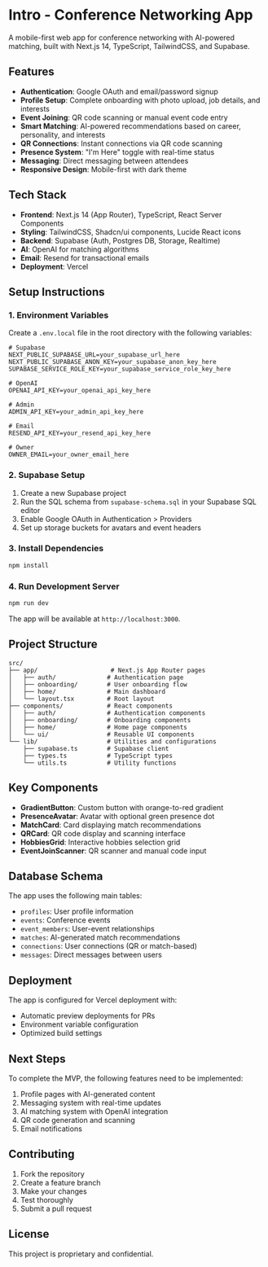 # Intro - Conference Networking App

A mobile-first web app for conference networking with AI-powered matching, built with Next.js 14, TypeScript, TailwindCSS, and Supabase.

## Features

- **Authentication**: Google OAuth and email/password signup
- **Profile Setup**: Complete onboarding with photo upload, job details, and interests
- **Event Joining**: QR code scanning or manual event code entry
- **Smart Matching**: AI-powered recommendations based on career, personality, and interests
- **QR Connections**: Instant connections via QR code scanning
- **Presence System**: "I'm Here" toggle with real-time status
- **Messaging**: Direct messaging between attendees
- **Responsive Design**: Mobile-first with dark theme

## Tech Stack

- **Frontend**: Next.js 14 (App Router), TypeScript, React Server Components
- **Styling**: TailwindCSS, Shadcn/ui components, Lucide React icons
- **Backend**: Supabase (Auth, Postgres DB, Storage, Realtime)
- **AI**: OpenAI for matching algorithms
- **Email**: Resend for transactional emails
- **Deployment**: Vercel

## Setup Instructions

### 1. Environment Variables

Create a `.env.local` file in the root directory with the following variables:

```env
# Supabase
NEXT_PUBLIC_SUPABASE_URL=your_supabase_url_here
NEXT_PUBLIC_SUPABASE_ANON_KEY=your_supabase_anon_key_here
SUPABASE_SERVICE_ROLE_KEY=your_supabase_service_role_key_here

# OpenAI
OPENAI_API_KEY=your_openai_api_key_here

# Admin
ADMIN_API_KEY=your_admin_api_key_here

# Email
RESEND_API_KEY=your_resend_api_key_here

# Owner
OWNER_EMAIL=your_owner_email_here
```

### 2. Supabase Setup

1. Create a new Supabase project
2. Run the SQL schema from `supabase-schema.sql` in your Supabase SQL editor
3. Enable Google OAuth in Authentication > Providers
4. Set up storage buckets for avatars and event headers

### 3. Install Dependencies

```bash
npm install
```

### 4. Run Development Server

```bash
npm run dev
```

The app will be available at `http://localhost:3000`.

## Project Structure

```
src/
├── app/                    # Next.js App Router pages
│   ├── auth/              # Authentication page
│   ├── onboarding/        # User onboarding flow
│   ├── home/              # Main dashboard
│   └── layout.tsx         # Root layout
├── components/            # React components
│   ├── auth/              # Authentication components
│   ├── onboarding/        # Onboarding components
│   ├── home/              # Home page components
│   └── ui/                # Reusable UI components
└── lib/                   # Utilities and configurations
    ├── supabase.ts        # Supabase client
    ├── types.ts           # TypeScript types
    └── utils.ts           # Utility functions
```

## Key Components

- **GradientButton**: Custom button with orange-to-red gradient
- **PresenceAvatar**: Avatar with optional green presence dot
- **MatchCard**: Card displaying match recommendations
- **QRCard**: QR code display and scanning interface
- **HobbiesGrid**: Interactive hobbies selection grid
- **EventJoinScanner**: QR scanner and manual code input

## Database Schema

The app uses the following main tables:
- `profiles`: User profile information
- `events`: Conference events
- `event_members`: User-event relationships
- `matches`: AI-generated match recommendations
- `connections`: User connections (QR or match-based)
- `messages`: Direct messages between users

## Deployment

The app is configured for Vercel deployment with:
- Automatic preview deployments for PRs
- Environment variable configuration
- Optimized build settings

## Next Steps

To complete the MVP, the following features need to be implemented:
1. Profile pages with AI-generated content
2. Messaging system with real-time updates
3. AI matching system with OpenAI integration
4. QR code generation and scanning
5. Email notifications

## Contributing

1. Fork the repository
2. Create a feature branch
3. Make your changes
4. Test thoroughly
5. Submit a pull request

## License

This project is proprietary and confidential.